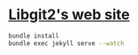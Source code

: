 # [Libgit2's web site](http://libgit2.github.com/)

```bash
bundle install
bundle exec jekyll serve --watch
```
